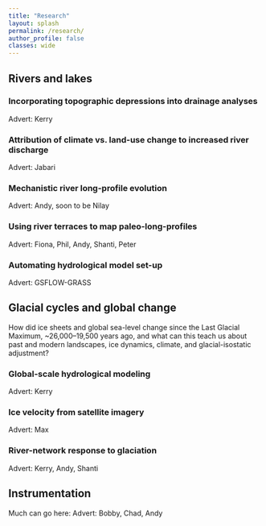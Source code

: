 ```yaml
---
title: "Research"
layout: splash
permalink: /research/
author_profile: false
classes: wide
---
```


## Rivers and lakes

### Incorporating topographic depressions into drainage analyses

Advert: Kerry

### Attribution of climate vs. land-use change to increased river discharge

Advert: Jabari

### Mechanistic river long-profile evolution

Advert: Andy, soon to be Nilay

### Using river terraces to map paleo-long-profiles

Advert: Fiona, Phil, Andy, Shanti, Peter

### Automating hydrological model set-up

Advert: GSFLOW-GRASS

## Glacial cycles and global change

How did ice sheets and global sea-level change since the Last Glacial Maximum, ~26,000–19,500 years ago, and what can this teach us about past and modern landscapes, ice dynamics, climate, and glacial-isostatic adjustment?

### Global-scale hydrological modeling

Advert: Kerry

### Ice velocity from satellite imagery

Advert: Max

### River-network response to glaciation

Advert: Kerry, Andy, Shanti

## Instrumentation

Much can go here: Advert: Bobby, Chad, Andy
